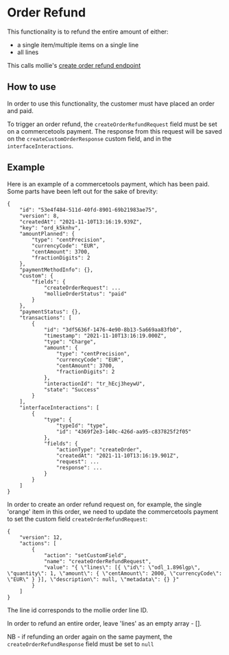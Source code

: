 # Order Refund

This functionality is to refund the entire amount of either:

- a single item/multiple items on a single line
- all lines

This calls mollie's [create order refund endpoint](https://docs.mollie.com/reference/v2/refunds-api/create-order-refund)

## How to use

In order to use this functionality, the customer must have placed an order and paid.

To trigger an order refund, the `createOrderRefundRequest` field must be set on a commercetools payment. The response from this request will be saved on the `createCustomOrderResponse` custom field, and in the `interfaceInteractions`.

## Example

Here is an example of a commercetools payment, which has been paid. Some parts have been left out for the sake of brevity:

```
{
    "id": "53e4f484-511d-40fd-8901-69b21983ae75",
    "version": 8,
    "createdAt": "2021-11-10T13:16:19.939Z",
    "key": "ord_k5knhv",
    "amountPlanned": {
        "type": "centPrecision",
        "currencyCode": "EUR",
        "centAmount": 3700,
        "fractionDigits": 2
    },
    "paymentMethodInfo": {},
    "custom": {
        "fields": {
            "createOrderRequest": ...
            "mollieOrderStatus": "paid"
        }
    },
    "paymentStatus": {},
    "transactions": [
        {
            "id": "3df5636f-1476-4e90-8b13-5a669aa83fb0",
            "timestamp": "2021-11-10T13:16:19.000Z",
            "type": "Charge",
            "amount": {
                "type": "centPrecision",
                "currencyCode": "EUR",
                "centAmount": 3700,
                "fractionDigits": 2
            },
            "interactionId": "tr_hEcj3heywU",
            "state": "Success"
        }
    ],
    "interfaceInteractions": [
        {
            "type": {
                "typeId": "type",
                "id": "4369f2e3-140c-426d-aa95-c837825f2f05"
            },
            "fields": {
                "actionType": "createOrder",
                "createdAt": "2021-11-10T13:16:19.901Z",
                "request": ...
                "response": ...
            }
        }
    ]
}
```

In order to create an order refund request on, for example, the single 'orange' item in this order, we need to update the commercetools payment to set the custom field `createOrderRefundRequest`:

```
{
    "version": 12,
    "actions": [
        {
            "action": "setCustomField",
            "name": "createOrderRefundRequest",
            "value": "{ \"lines\": [{ \"id\": \"odl_1.896lgp\", \"quantity\": 1, \"amount\": { \"centAmount\": 2000, \"currencyCode\": \"EUR\" } }], \"description\": null, \"metadata\": {} }"
        }
    ]
}
```

The line id corresponds to the mollie order line ID.

In order to refund an entire order, leave 'lines' as an empty array - [].

NB - if refunding an order again on the same payment, the `createOrderRefundResponse` field must be set to `null`
